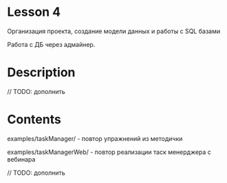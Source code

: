 # Lesson 4
Организация проекта, создание модели данных и работы с SQL базами

Работа с ДБ через адмайнер.

# Description
// TODO: дополнить

# Contents
examples/taskManager/ - повтор упражнений из методички

examples/taskManagerWeb/ - повтор реализации таск менерджера с вебинара

// TODO: дополнить 
